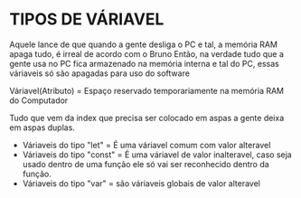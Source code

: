 # TIPOS DE VÁRIAVEL

Aquele lance de que quando a gente desliga o PC e tal, a memória RAM apaga tudo, é irreal de acordo com o Bruno
Então, na verdade tudo que a gente usa no PC fica armazenado na memória interna e tal do PC, essas váriaveis só são apagadas para uso do software

Váriavel(Atributo) = Espaço reservado temporariamente na memória RAM do Computador

Tudo que vem da index que precisa ser colocado em aspas a gente deixa em aspas duplas.

* Váriaveis do tipo "let" = É uma váriavel comum com valor alteravel
* Váriaveis do tipo "const" = É  uma váriavel de valor inalteravel, caso seja usado dentro de uma função ele só
vai ser reconhecido dentro da função.
* Váriaveis do tipo "var" = são váriaveis globais de valor alteravel